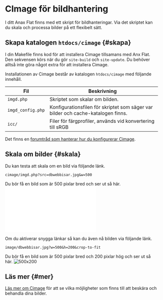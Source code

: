 ---
...
CImage för bildhantering
==================================

I ditt Anax Flat finns med ett skript för bildhanteringar. Via det skriptet kan du skala och processa bilder på ett flexibelt sätt.



Skapa katalogen `htdocs/cimage` {#skapa}
-----------------------------------

I din Makefile finns kod för att installera Cimage tillsamans med Anx Flat. Den sekvensen körs när du gör `site-build` och `site-update`. Du behöver alltså inte göra något extra för att installera Cimage.

Installationen av Cimage består av katalogen `htdocs/cimage` med följande innehåll.

| Fil      | Beskrivning      |
|----------|------------------|
| `imgd.php`        | Skriptet som skalar om bilden. |
| `imgd_config.php` | Konfigurationsfilen för skriptet som säger var bilder och cache-katalogen finns. |
| `icc/`            | Filer för färgprofiler, används vid konvertering till sRGB |

Det finns en [forumtråd som hanterar hur du konfigurerar Cimage](t/5907).



Skala om bilder {#skala}
-----------------------------------

Du kan testa att skala om en bild via följande länk.

`cimage/imgd.php?src=dbwebbisar.jpg&w=500`

Du bör få en bild som är 500 pixlar bred och ser ut så här.
![500px](cimage/imgd.php?src=dbwebbisar.jpg&w=500)

Om du aktiverar snygga länkar så kan du även nå bilden via följande länk.

`image/dbwebbisar.jpg?w=500&h=200&crop-to-fit`

Du bör få en bild som är 500 pixlar bred och 200 pixlar hög och ser ut så här.
![500x200](image/dbwebbisar.jpg?w=500&h=200&crop-to-fit)



Läs mer {#mer}
-----------------------------------

[Läs mer om Cimage](https://cimage.se/) för att se vilka möjligheter som finns till att beskära och behandla dina bilder.
